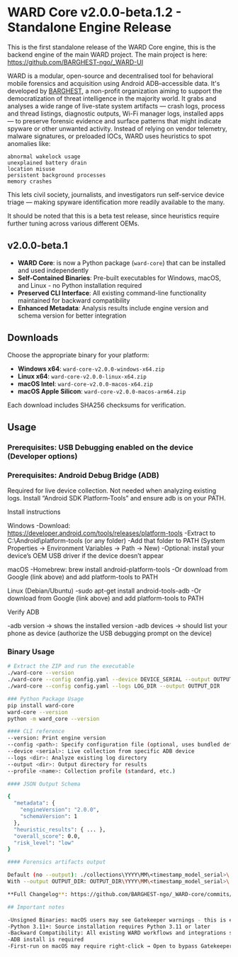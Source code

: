 # WARD Core v2.0.0-beta.1.2 - Standalone Engine Release

This is the first standalone release of the WARD Core engine, this is the backend engine of the main WARD project. The main project is here: https://github.com/BARGHEST-ngo/_WARD-UI

WARD is a modular, open-source and decentralised tool for behavioral mobile forensics and acquisition using Android ADB–accessible data. It's developed by [BARGHEST](https://barghest.asia), a non-profit organization aiming to support the democratization of threat intelligence in the majority world.
It grabs and analyses a wide range of live-state system artifacts — crash logs, process and thread listings, diagnostic outputs, Wi-Fi manager logs, installed apps — to preserve forensic evidence and surface patterns that might indicate spyware or other unwanted activity.
Instead of relying on vendor telemetry, malware signatures, or preloaded IOCs, WARD uses heuristics to spot anomalies like:

    abnormal wakelock usage
    unexplained battery drain
    location misuse
    persistent background processes
    memory crashes

This lets civil society, journalists, and investigators run self-service device triage — making spyware identification more readily available to the many.

It should be noted that this is a beta test release, since heuristics require further tuning across various different OEMs. 

## v2.0.0-beta.1

- **WARD Core**:  is now a Python package (`ward-core`) that can be installed and used independently
- **Self-Contained Binaries**: Pre-built executables for Windows, macOS, and Linux - no Python installation required
- **Preserved CLI Interface**: All existing command-line functionality maintained for backward compatibility
- **Enhanced Metadata**: Analysis results include engine version and schema version for better integration

## Downloads

Choose the appropriate binary for your platform:

- **Windows x64**: `ward-core-v2.0.0-windows-x64.zip`
- **Linux x64**: `ward-core-v2.0.0-linux-x64.zip` 
- **macOS Intel**: `ward-core-v2.0.0-macos-x64.zip`
- **macOS Apple Silicon**: `ward-core-v2.0.0-macos-arm64.zip`

Each download includes SHA256 checksums for verification.

##  Usage

### Prerequisites: USB Debugging enabled on the device (Developer options)
### Prerequisites: Android Debug Bridge (ADB)

Required for live device collection. Not needed when analyzing existing logs.
Install “Android SDK Platform‑Tools” and ensure adb is on your PATH.


Install instructions

Windows
-Download: https://developer.android.com/tools/releases/platform-tools
-Extract to C:\Android\platform-tools (or any folder)
-Add that folder to PATH (System Properties → Environment Variables → Path → New)
-Optional: install your device’s OEM USB driver if the device doesn’t appear

macOS
-Homebrew: brew install android-platform-tools
-Or download from Google (link above) and add platform-tools to PATH

Linux (Debian/Ubuntu)
-sudo apt-get install android-tools-adb
-Or download from Google (link above) and add platform-tools to PATH

Verify ADB

-adb version → shows the installed version
-adb devices → should list your phone as device (authorize the USB debugging prompt on the device)

### Binary Usage
```bash
# Extract the ZIP and run the executable
./ward-core --version
./ward-core --config config.yaml --device DEVICE_SERIAL --output OUTPUT_DIR
./ward-core --config config.yaml --logs LOG_DIR --output OUTPUT_DIR

### Python Package Usage
pip install ward-core
ward-core --version
python -m ward_core --version

#### CLI reference
--version: Print engine version
--config <path>: Specify configuration file (optional, uses bundled default)
--device <serial>: Live collection from specific ADB device
--logs <dir>: Analyze existing log directory
--output <dir>: Output directory for results
--profile <name>: Collection profile (standard, etc.)

#### JSON Output Schema

{
  "metadata": {
    "engineVersion": "2.0.0",
    "schemaVersion": 1
  },
  "heuristic_results": { ... },
  "overall_score": 0.0,
  "risk_level": "low"
}

#### Forensics artifacts output

Default (no --output): ./collections\YYYY\MM\<timestamp_model_serial>\ relative to the current working directory
With --output OUTPUT_DIR: OUTPUT_DIR\YYYY\MM\<timestamp_model_serial>\

**Full Changelog**: https://github.com/BARGHEST-ngo/_WARD-core/commits/v2.0.0-beta.1

## Important notes

-Unsigned Binaries: macOS users may see Gatekeeper warnings - this is expected for unsigned binaries
-Python 3.11+: Source installation requires Python 3.11 or later
-Backward Compatibility: All existing WARD workflows and integrations should continue working
-ADB install is required
-First-run on macOS may require right-click → Open to bypass Gatekeeper
